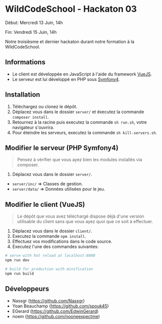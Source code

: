 # WildCodeSchool - Hackaton 03
Début: Mercredi 13 Juin, 14h

Fin: Vendredi 15 Juin, 14h

Notre troisièsme et dernier hackaton durant notre formation à la WildCodeSchool.

## Informations
* Le client est développée en JavaScript à l'aide du framework [VueJS](https://vuejs.org/).
* Le serveur est lui développé en PHP sous [Symfony4](https://symfony.com/doc/current/quick_tour/the_big_picture.html).

## Installation
1. Téléchargez ou clonez le dépôt.
2. Déplacez vous dans le dossier `server/` et éxecutez la commande `composer install`.
3. Retournez à la racine puis executez la commande `sh run.sh`, votre navigateur s'ouvrira.
4. Pour éteindre les serveurs, executez la commande `sh kill-servers.sh`.

## Modifier le serveur (PHP Symfony4)
> Pensez à vérifier que vous ayez bien les modules installés via composer.
1. Déplacez vous dans le dossier `server/`.
* `server/inc/` => Classes de gestion.
* `server/data/` => Données utilisées pour le jeu.

## Modifier le client (VueJS)
> Le dépôt que vous avez téléchargé dispose déjà d'une version utilisable du client sans que vous ayez quoi que ce soit à effectuer.
1. Déplacez vous dans le dossier `client/`.
2. Executez la commande `npm install`.
3. Effectuez vos modifications dans le code source.
4. Executez l'une des commandes suivantes:
``` bash
# serve with hot reload at localhost:8080
npm run dev

# build for production with minification
npm run build
```

## Développeurs
* Nassgr (https://github.com/Nassgr)
* Yoan Beauchamp (https://github.com/spouk45)
* EGerard (https://github.com/EdwinGerard)
* noem (https://github.com/nooneexpectme)
